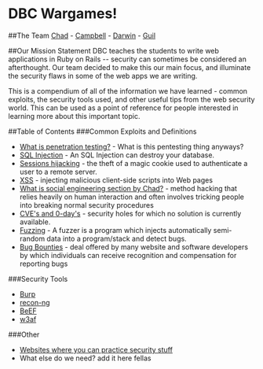 # DBC Wargames!

##The Team
[Chad](https://github.com/chadcentofante) - [Campbell](https://github.com/Campbellb) - [Darwin](https://github.com/darwin67) - [Guil](https://github.com/guilsa)

##Our Mission Statement
DBC teaches the students to write web applications in Ruby on Rails -- security can sometimes be considered an afterthought. Our team decided to make this our main focus, and illuminate the security flaws in some of the web apps we are writing.

This is a compendium of all of the information we have learned - common exploits, the security tools used, and other useful tips from the web security world. This can be used as a point of reference for people interested in learning more about this important topic.

##Table of Contents
###Common Exploits and Definitions
* [What is penetration testing?](/pentesting.md) - What is this pentesting thing anyways?
* [SQL Injection](/sql-injection/README.md) - An SQL Injection can destroy your database.
* [Sessions hijacking](/sessions.md) - the theft of a magic cookie used to authenticate a user to a remote server.
* [XSS](/xss.md) - injecting malicious client-side scripts into Web pages
* [What is social engineering section by Chad?](/socialengineering.md) - method hacking that relies heavily on human interaction and often involves tricking people into breaking normal security procedures
* [CVE's and 0-day's](/0day.md) - security holes for which no solution is currently available.
* [Fuzzing](/fuzzing.md) - A fuzzer is a program which injects automatically semi-random data into a program/stack and detect bugs.
* [Bug Bounties](/bounties.md) - deal offered by many website and software developers by which individuals can receive recognition and compensation for reporting bugs

###Security Tools
* [Burp](/burp.md)
* [recon-ng](/recon-ng.md)
* [BeEF](/beef.md)
* [w3af](/w3af.md)

###Other
* [Websites where you can practice security stuff](/practice.md)
* What else do we need? add it here fellas
